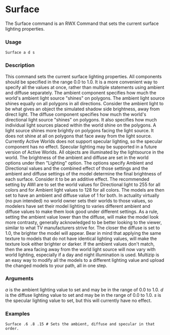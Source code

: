 # Surface
The Surface command is an RWX Command that sets the current surface lighting properties.
### Usage
    Surface a d s

### Description
This command sets the current surface lighting properties. All components should be specified in the range 0.0 to 1.0. It is a more convenient way to specify all the values at once, rather than multiple statements using ambient and diffuse separately.
The ambient component specifies how much the world's ambient light source "shines" on polygons. The ambient light source shines equally on all polygons in all directions. Consider the ambient light to be what gives an object the simulated shadow side brightness, away from direct light.
The diffuse component specifies how much the world's directional light source "shines" on polygons. It also specifies how much individual light sources placed within the world shine on the polygons. A light source shines more brightly on polygons facing the light source. It does not shine at all on polygons that face away from the light source. 
Currently Active Worlds does not support specular lighting, so the specular component has no effect. Specular lighting may be supported in a future version of Active Worlds. 
All objects are illuminated by the lightsource in the world. The brightness of the ambient and diffuse are set in the world options under then "Lighting" option. The options specify Ambient and Directional values and the combined effect of those settings and the ambient and diffuse settings of the model determine the final brightness of each surface. Consider it to be an additive effect. The recommended setting by AWI are to set the world values for Directional light to 255 for all colors and for Ambient light values to 128 for all colors. The models are then set to have an ambient and diffuse value of 1 for both.
In actuality virtually (no pun intended) no world owner sets their worlds to those values, so modelers have set their model lighting to varies different ambient and diffuse values to make them look good under different settings.
As a rule, setting the ambient value lower than the diffuse, will make the model look more contrasty, generally acknowledged to be better looking to the viewer, similar to what TV manufacturers strive for. The closer the diffuse is set to 1.0, the brighter the model will appear. Bear in mind that applying the same texture to models that do not have identical lighting values, will make the texture look either brighter or darker. If the ambient values don't match, then the area facing away from the world light source will now vary with world lighting, especially if a day and night illumination is used.
Multizip is an easy way to modify all the models to a different lighting value and upload the changed models to your path, all in one step.
### Arguments
*a* is the ambient lighting value to set and may be in the range of 0.0 to 1.0.
*d* is the diffuse lighting value to set and may be in the range of 0.0 to 1.0.
*s* is the specular lighting value to set, but this will currently have no effect.
### Examples
    Surface .6 .8 .15 # Sets the ambient, diffuse and specular in that order.


